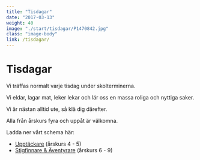 ```yaml
---
title: "Tisdagar"
date: "2017-03-13"
weight: 40
image: "./start/tisdagar/P1470842.jpg"
class: "image-body"
link: /tisdagar/
---
```

# Tisdagar

Vi träffas normalt varje tisdag under skolterminerna.

Vi eldar, lagar mat, leker lekar och lär oss en massa roliga och nyttiga saker.

Vi är nästan alltid ute, så klä dig därefter.

Alla från årskurs fyra och uppåt är välkomna.

Ladda ner vårt schema här:
- [Upptäckare](/tisdagar/2017-t1-ut.pdf) (årskurs 4 - 5)
- [Stigfinnare & Äventyrare](/tisdagar/2017-t1-sfat.pdf) (årskurs 6 - 9)
